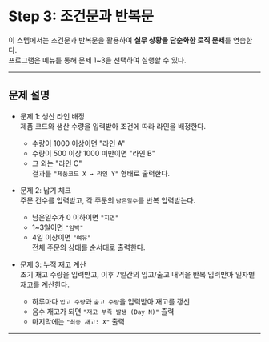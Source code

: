 # Step 3: 조건문과 반복문

이 스텝에서는 조건문과 반복문을 활용하여 **실무 상황을 단순화한 로직 문제**를 연습한다.  
프로그램은 메뉴를 통해 문제 1~3을 선택하여 실행할 수 있다.

---

## 문제 설명

- 문제 1: 생산 라인 배정  
  제품 코드와 생산 수량을 입력받아 조건에 따라 라인을 배정한다.  
  - 수량이 1000 이상이면 "라인 A"  
  - 수량이 500 이상 1000 미만이면 "라인 B"  
  - 그 외는 "라인 C"  
  결과를 `"제품코드 X → 라인 Y"` 형태로 출력한다.

- 문제 2: 납기 체크  
  주문 건수를 입력받고, 각 주문의 `남은일수`를 반복 입력받는다.  
  - 남은일수가 0 이하이면 `"지연"`  
  - 1~3일이면 `"임박"`  
  - 4일 이상이면 `"여유"`  
  전체 주문의 상태를 순서대로 출력한다.

- 문제 3: 누적 재고 계산  
  초기 재고 수량을 입력받고, 이후 7일간의 입고/출고 내역을 반복 입력받아 일자별 재고를 계산한다.  
  - 하루마다 `입고 수량`과 `출고 수량`을 입력받아 재고를 갱신  
  - 음수 재고가 되면 `"재고 부족 발생 (Day N)"` 출력  
  - 마지막에는 `"최종 재고: X"` 출력

---